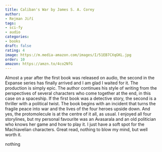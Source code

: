 ```yaml
---
title: Caliban's War by James S. A. Corey
author:
- Rejman Jiří
tags:
- sci-fy
- audio
categories:
- books
draft: false
rating: 4
image: https://m.media-amazon.com/images/I/51EB7CXqGKL.jpg
order: 10
amazon: https://amzn.to/4co2NfG
---
```


Almost a year after the first book was released on audio, the second in the Expanse series has finally arrived and I am glad I waited for it. The production is simply epic. The author continues his style of writing from the perspectives of several characters who come together at the end, in this case on a spaceship. If the first book was a detective story, the second is a thriller with a political twist. The book begins with an incident that turns the fragile peace into war and the lives of the four heroes upside down. And yes, the protomolecule is at the centre of it all, as usual. I enjoyed all four storylines, but my personal favourite was an Avasarala and an old politician who knows her game and how to play it. I just have a soft spot for the Machiavelian characters. Great read, nothing to blow my mind, but well worth it.

<!-- more -->

nothing
